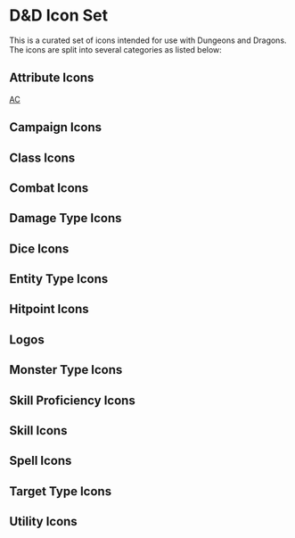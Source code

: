 # D&D Icon Set

This is a curated set of icons intended for use with Dungeons and Dragons. The icons are split into several categories as listed below:

## Attribute Icons

[AC](attribute/ac.svg?raw=true)

## Campaign Icons

## Class Icons

## Combat Icons

## Damage Type Icons

## Dice Icons

## Entity Type Icons

## Hitpoint Icons

## Logos

## Monster Type Icons

## Skill Proficiency Icons

## Skill Icons

## Spell Icons

## Target Type Icons

## Utility Icons

